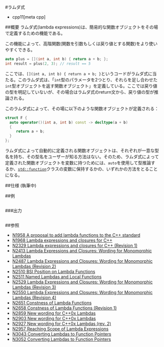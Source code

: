#ラムダ式
* cpp11[meta cpp]

##概要
ラムダ式(lambda expressions)は、簡易的な関数オブジェクトをその場で定義するための機能である。

この機能によって、高階関数(関数を引数もしくは戻り値とする関数)をより使いやすくできる。

```cpp
auto plus = [](int a, int b) { return a + b; };
int result = plus(2, 3); // result == 5
```

ここでは、`[](int a, int b) { return a + b; }`というコードがラムダ式に当たる。このラムダ式は、「`int`型のパラメータを2つとり、それらを足し合わせた`int`型オブジェクトを返す関数オブジェクト」を定義している。ここでは戻り値の型を明記していないが、その場合はラムダ式のreturn文から、戻り値の型が推論される。

このラムダ式によって、その場に以下のような関数オブジェクトが定義される：

```cpp
struct F {
  auto operator()(int a, int b) const -> decltype(a + b)
  {
     return a + b;
  }
};
```

ラムダ式によって自動的に定義される関数オブジェクトは、それぞれが一意な型名を持ち、その型名をユーザーが知る方法はない。そのため、ラムダ式によって定義された関数オブジェクトを変数に持つためには、`auto`を使用して型推論するか、[`std::function`](/reference/functional/function.md)クラスの変数に保持するかの、いずれかの方法をとることになる。


##仕様
(執筆中)

##例
```cpp
```

###出力
```
```


##参照
- [N1958 A proposal to add lambda functions to the C++ standard](http://www.open-std.org/jtc1/sc22/wg21/docs/papers/2006/n1958.pdf)
- [N1968 Lambda expressions and closures for C++](http://www.open-std.org/jtc1/sc22/wg21/docs/papers/2006/n1968.pdf)
- [N2329 Lambda expressions and closures for C++ (Revision 1)](http://www.open-std.org/jtc1/sc22/wg21/docs/papers/2007/n2329.pdf)
- [N2413 Lambda Expressions and Closures: Wording for Monomorphic Lambdas](http://www.open-std.org/jtc1/sc22/wg21/docs/papers/2007/n2413.pdf)
- [N2487 Lambda Expressions and Closures: Wording for Monomorphic Lambdas (Revision 2)](http://www.open-std.org/jtc1/sc22/wg21/docs/papers/2007/n2487.pdf)
- [N2510 BSI Position on Lambda Functions](http://www.open-std.org/jtc1/sc22/wg21/docs/papers/2008/n2510.pdf)
- [N2511 Named Lambdas and Local Functions](http://www.open-std.org/jtc1/sc22/wg21/docs/papers/2008/n2511.html)
- [N2529 Lambda Expressions and Closures: Wording for Monomorphic Lambdas (Revision 3)](http://www.open-std.org/jtc1/sc22/wg21/docs/papers/2008/n2529.pdf)
- [N2550 Lambda Expressions and Closures: Wording for Monomorphic Lambdas (Revision 4)](http://www.open-std.org/jtc1/sc22/wg21/docs/papers/2008/n2550.pdf)
- [N2651 Constness of Lambda Functions](http://www.open-std.org/jtc1/sc22/wg21/docs/papers/2008/n2651.pdf)
- [N2658 Constness of Lambda Functions (Revision 1)](http://www.open-std.org/jtc1/sc22/wg21/docs/papers/2008/n2658.pdf)
- [N2859 New wording for C++0x Lambdas](http://www.open-std.org/jtc1/sc22/wg21/docs/papers/2009/n2859.pdf)
- [N2903 New wording for C++0x Lambdas](http://www.open-std.org/jtc1/sc22/wg21/docs/papers/2009/n2903.pdf)
- [N2927 New wording for C++0x Lambdas (rev. 2)](http://www.open-std.org/jtc1/sc22/wg21/docs/papers/2009/n2927.pdf)
- [N2957 Reaching Scope of Lambda Expressions](http://www.open-std.org/jtc1/sc22/wg21/docs/papers/2009/n2957.html)
- [N3043 Converting Lambdas to Function Pointers](http://www.open-std.org/jtc1/sc22/wg21/docs/papers/2010/n3043.html)
- [N3052 Converting Lambdas to Function Pointers](http://www.open-std.org/jtc1/sc22/wg21/docs/papers/2010/n3052.html)

